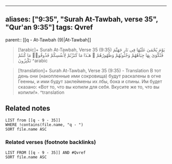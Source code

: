 
---
aliases: ["9:35", "Surah At-Tawbah, verse 35", "Qur'an 9:35"]
tags: Qvref
---

parent:: [[q - At-Tawbah (9)|At-Tawbah]]

> [!arabic]+ Surah At-Tawbah, Verse 35 (9:35)
> <span class="quran-arabic">يَوْمَ يُحْمَىٰ عَلَيْهَا فِى نَارِ جَهَنَّمَ فَتُكْوَىٰ بِهَا جِبَاهُهُمْ وَجُنُوبُهُمْ وَظُهُورُهُمْ ۖ هَـٰذَا مَا كَنَزْتُمْ لِأَنفُسِكُمْ فَذُوقُوا۟ مَا كُنتُمْ تَكْنِزُونَ</span>
^arabic

> [!translation]+ Surah At-Tawbah, Verse 35 (9:35) - Translation
> В тот день они (накопленные ими сокровища) будут раскалены в огне Геенны, и ими будут заклеймены их лбы, бока и спины. Им будет сказано: «Вот то, что вы копили для себя. Вкусите же то, что вы копили!».
^translation



## Related notes
```dataview
LIST from [[q - 9 - 35]]
WHERE !contains(file.name, "q - ")
SORT file.name ASC
```

### Related verses (footnote backlinks)
```dataview
LIST FROM [[q - 9 - 35]] AND #Qvref
SORT file.name ASC
```

